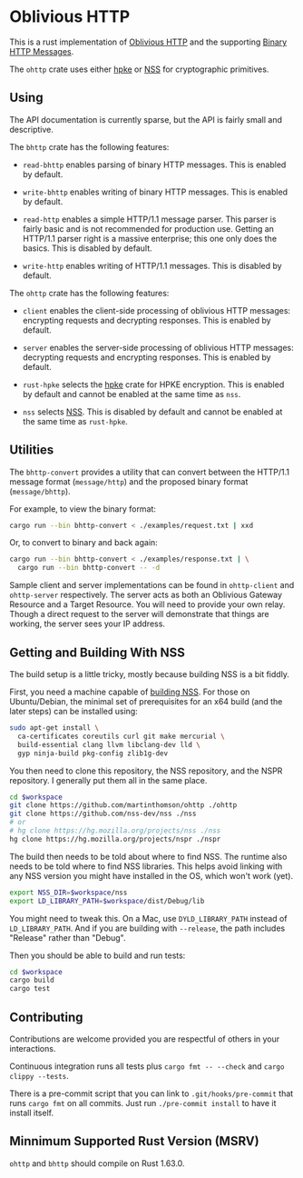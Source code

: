 # Oblivious HTTP

This is a rust implementation of [Oblivious
HTTP](https://ietf-wg-ohai.github.io/oblivious-http/draft-ietf-ohai-ohttp.html)
and the supporting [Binary HTTP
Messages](https://www.rfc-editor.org/rfc/rfc9292.html).

The `ohttp` crate uses either [hpke](https://github.com/rozbb/rust-hpke) or
[NSS](https://firefox-source-docs.mozilla.org/security/nss/index.html) for
cryptographic primitives.


## Using

The API documentation is currently sparse, but the API is fairly small and
descriptive.

The `bhttp` crate has the following features:

- `read-bhttp` enables parsing of binary HTTP messages.  This is enabled by
  default.

- `write-bhttp` enables writing of binary HTTP messages.  This is enabled by
  default.

- `read-http` enables a simple HTTP/1.1 message parser.  This parser is fairly
  basic and is not recommended for production use.  Getting an HTTP/1.1 parser
  right is a massive enterprise; this one only does the basics.  This is
  disabled by default.

- `write-http` enables writing of HTTP/1.1 messages.  This is disabled by
  default.

The `ohttp` crate has the following features:

- `client` enables the client-side processing of oblivious HTTP messages:
  encrypting requests and decrypting responses.  This is enabled by default.

- `server` enables the server-side processing of oblivious HTTP messages:
  decrypting requests and encrypting responses.  This is enabled by default.

- `rust-hpke` selects the [hpke](https://github.com/rozbb/rust-hpke) crate for
  HPKE encryption.  This is enabled by default and cannot be enabled at the same
  time as `nss`.

- `nss` selects
  [NSS](https://firefox-source-docs.mozilla.org/security/nss/index.html).  This is
  disabled by default and cannot be enabled at the same time as `rust-hpke`.


## Utilities

The `bhttp-convert` provides a utility that can convert between the HTTP/1.1
message format (`message/http`) and the proposed binary format
(`message/bhttp`).

For example, to view the binary format:

```sh
cargo run --bin bhttp-convert < ./examples/request.txt | xxd
```

Or, to convert to binary and back again:

```sh
cargo run --bin bhttp-convert < ./examples/response.txt | \
  cargo run --bin bhttp-convert -- -d
```

Sample client and server implementations can be found in `ohttp-client` and
`ohttp-server` respectively.  The server acts as both an Oblivious Gateway
Resource and a Target Resource.  You will need to provide your own relay.
Though a direct request to the server will demonstrate that things are working,
the server sees your IP address.


## Getting and Building With NSS

The build setup is a little tricky, mostly because building NSS is a bit fiddly.

First, you need a machine capable of [building
NSS](https://developer.mozilla.org/en-US/docs/Mozilla/Projects/NSS/Building).
For those on Ubuntu/Debian, the minimal set of prerequisites for an x64 build
(and the later steps) can be installed using:

```sh
sudo apt-get install \
  ca-certificates coreutils curl git make mercurial \
  build-essential clang llvm libclang-dev lld \
  gyp ninja-build pkg-config zlib1g-dev
```

You then need to clone this repository, the NSS repository, and the NSPR
repository.  I generally put them all in the same place.

```sh
cd $workspace
git clone https://github.com/martinthomson/ohttp ./ohttp
git clone https://github.com/nss-dev/nss ./nss
# or
# hg clone https://hg.mozilla.org/projects/nss ./nss
hg clone https://hg.mozilla.org/projects/nspr ./nspr
```

The build then needs to be told about where to find NSS.  The runtime also needs
to be told where to find NSS libraries. This helps avoid linking with any NSS
version you might have installed in the OS, which won't work (yet).

```sh
export NSS_DIR=$workspace/nss
export LD_LIBRARY_PATH=$workspace/dist/Debug/lib
```

You might need to tweak this.  On a Mac, use `DYLD_LIBRARY_PATH` instead of
`LD_LIBRARY_PATH`.  And if you are building with `--release`, the path includes
"Release" rather than "Debug".

Then you should be able to build and run tests:

```sh
cd $workspace
cargo build
cargo test
```


## Contributing

Contributions are welcome provided you are respectful of others in your
interactions.

Continuous integration runs all tests plus `cargo fmt -- --check` and `cargo
clippy --tests`.

There is a pre-commit script that you can link to `.git/hooks/pre-commit` that
runs `cargo fmt` on all commits.  Just run `./pre-commit install` to have it
install itself.

## Minnimum Supported Rust Version (MSRV)

`ohttp` and `bhttp` should compile on Rust 1.63.0.
